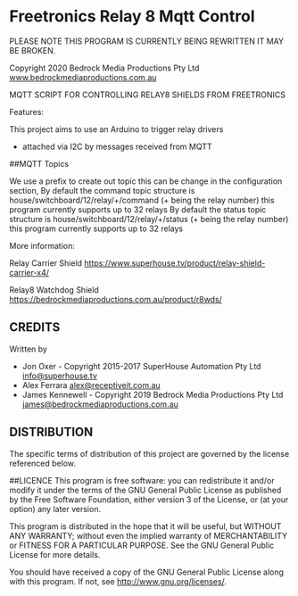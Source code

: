 
# Freetronics Relay 8 Mqtt Control

PLEASE NOTE THIS PROGRAM IS CURRENTLY BEING REWRITTEN IT MAY BE BROKEN.

Copyright 2020 Bedrock Media Productions Pty Ltd www.bedrockmediaproductions.com.au

MQTT SCRIPT FOR CONTROLLING RELAY8 SHIELDS FROM FREETRONICS

Features:

This project aims to use an Arduino to trigger relay drivers
* attached via I2C by messages received from MQTT

##MQTT Topics

We use a prefix to create out topic this can be change in the configuration section,
By default the command topic structure is house/switchboard/12/relay/+/command (+ being the relay number) this program currently supports up to 32 relays
By default the status topic structure is house/switchboard/12/relay/+/status (+ being the relay number) this program currently supports up to 32 relays



More information:

Relay Carrier Shield <https://www.superhouse.tv/product/relay-shield-carrier-x4/>

Relay8 Watchdog Shield <https://bedrockmediaproductions.com.au/product/r8wds/>

 ## CREDITS 
Written by 
* Jon Oxer - Copyright 2015-2017 SuperHouse Automation Pty Ltd <info@superhouse.tv>
* Alex Ferrara <alex@receptiveit.com.au>
* James Kennewell - Copyright 2019 Bedrock Media Productions Pty Ltd <james@bedrockmediaproductions.com.au>

## DISTRIBUTION
The specific terms of distribution of this project are governed by the license referenced below.

##LICENCE
This program is free software: you can redistribute it and/or modify it under the terms of the GNU General Public License as published by
 the Free Software Foundation, either version 3 of the License, or (at your option) any later version.

 This program is distributed in the hope that it will be useful, but WITHOUT ANY WARRANTY; without even the implied warranty of
 MERCHANTABILITY or FITNESS FOR A PARTICULAR PURPOSE.  See the GNU General Public License for more details.

 You should have received a copy of the GNU General Public License  along with this program.  If not, see <http://www.gnu.org/licenses/>.

